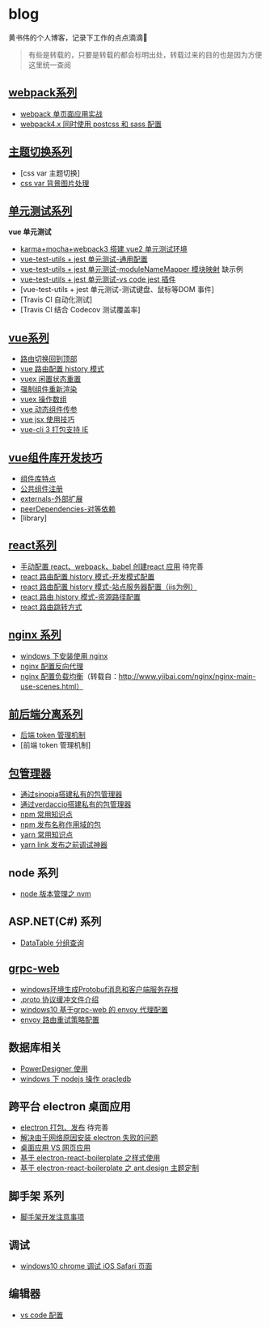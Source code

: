 # blog
黄书伟的个人博客，记录下工作的点点滴滴🐾

> 有些是转载的，只要是转载的都会标明出处，转载过来的目的也是因为方便这里统一查阅

## [webpack系列](https://github.com/huangshuwei/blog/labels/webpack)

- [webpack 单页面应用实战](https://github.com/huangshuwei/blog/issues/1) 
- [webpack4.x 同时使用 postcss 和 sass 配置](https://github.com/huangshuwei/blog/issues/17)

## [主题切换系列](https://github.com/huangshuwei/blog/labels/theme)

- [css var 主题切换]
- [css var 背景图片处理](https://github.com/huangshuwei/blog/issues/56)



## [单元测试系列](https://github.com/huangshuwei/blog/labels/%E5%8D%95%E5%85%83%E6%B5%8B%E8%AF%95)

**vue 单元测试**
- [karma+mocha+webpack3 搭建 vue2 单元测试环境](https://github.com/huangshuwei/blog/issues/2)
- [vue-test-utils + jest 单元测试-通用配置](https://github.com/huangshuwei/blog/issues/23)
- [vue-test-utils + jest 单元测试-moduleNameMapper 模块映射](https://github.com/huangshuwei/blog/issues/50) 缺示例
- [vue-test-utils + jest 单元测试-vs code jest 插件](https://github.com/huangshuwei/blog/issues/51)
- [vue-test-utils + jest 单元测试-测试键盘、鼠标等DOM 事件]
- [Travis CI 自动化测试]
- [Travis CI 结合 Codecov 测试覆盖率]


## [vue系列](https://github.com/huangshuwei/blog/labels/vue)

- [路由切换回到顶部](https://github.com/huangshuwei/blog/issues/6)
- [vue 路由配置 history 模式](https://github.com/huangshuwei/blog/issues/7)
- [vuex 闲置状态重置](https://github.com/huangshuwei/blog/issues/11)
- [强制组件重新渲染](https://github.com/huangshuwei/blog/issues/19)
- [vuex 操作数组](https://github.com/huangshuwei/blog/issues/20)
- [vue 动态组件传参](https://github.com/huangshuwei/blog/issues/28)
- [vue jsx 使用技巧](https://github.com/huangshuwei/blog/issues/45)
- [vue-cli 3 打包支持 IE](https://github.com/huangshuwei/blog/issues/52)

## [vue组件库开发技巧](https://github.com/huangshuwei/blog/labels/vue-library)
- [组件库特点](https://github.com/huangshuwei/blog/issues/49)
- [公共组件注册](https://github.com/huangshuwei/blog/issues/48)
- [externals-外部扩展](https://github.com/huangshuwei/blog/issues/46)
- [peerDependencies-对等依赖](https://github.com/huangshuwei/blog/issues/47)
- [library]

## [react系列](https://github.com/huangshuwei/blog/labels/react)

- [手动配置 react、webpack、babel 创建react 应用](https://github.com/huangshuwei/blog/issues/29) 待完善
- [react 路由配置 history 模式-开发模式配置](https://github.com/huangshuwei/blog/issues/30) 
- [react 路由配置 history 模式-站点服务器配置（iis为例）](https://github.com/huangshuwei/blog/issues/32)
- [react 路由 history 模式-资源路径配置](https://github.com/huangshuwei/blog/issues/35)
- [react 路由跳转方式](https://github.com/huangshuwei/blog/issues/31)


## [nginx 系列](https://github.com/huangshuwei/blog/labels/nginx)

- [windows 下安装使用 nginx](https://github.com/huangshuwei/blog/issues/8)
- [nginx 配置反向代理](https://github.com/huangshuwei/blog/issues/9)
- [nginx 配置负载均衡](https://github.com/huangshuwei/blog/issues/10)（转载自：http://www.yiibai.com/nginx/nginx-main-use-scenes.html）

## [前后端分离系列](https://github.com/huangshuwei/blog/labels/%E5%89%8D%E5%90%8E%E7%AB%AF%E5%88%86%E7%A6%BB%E6%96%B9%E6%A1%88)
- [后端 token 管理机制](https://github.com/huangshuwei/blog/issues/12)
- [前端 token 管理机制]

## [包管理器](https://github.com/huangshuwei/blog/labels/%E5%8C%85%E7%AE%A1%E7%90%86%E5%99%A8)
- [通过sinopia搭建私有的包管理器](https://github.com/huangshuwei/blog/issues/14) 
- [通过verdaccio搭建私有的包管理器](https://github.com/huangshuwei/blog/issues/15)
- [npm 常用知识点](https://github.com/huangshuwei/blog/issues/22)
- [npm 发布名称作用域的包](https://github.com/huangshuwei/blog/issues/57)
- [yarn 常用知识点](https://github.com/huangshuwei/blog/issues/33)
- [yarn link 发布之前调试神器](https://github.com/huangshuwei/blog/issues/59)

## node 系列
- [node 版本管理之 nvm ](https://github.com/huangshuwei/blog/issues/60)

## ASP.NET(C#) 系列
- [DataTable 分组查询](https://github.com/huangshuwei/blog/issues/18) 

## [grpc-web](https://github.com/huangshuwei/blog/labels/grpc-web)

- [windows环境生成Protobuf消息和客户端服务存根](https://github.com/huangshuwei/blog/issues/53)
- [.proto 协议缓冲文件介绍](https://github.com/huangshuwei/blog/issues/55)
- [windows10 基于grpc-web 的 envoy 代理配置](https://github.com/huangshuwei/blog/issues/54)
- [envoy 路由重试策略配置](https://github.com/huangshuwei/blog/issues/58)

## 数据库相关
- [PowerDesigner 使用](https://github.com/huangshuwei/blog/issues/25) 
- [windows 下 nodejs 操作 oracledb](https://github.com/huangshuwei/blog/issues/26)

## 跨平台 electron 桌面应用
- [electron 打包、发布](https://github.com/huangshuwei/blog/issues/27) 待完善
- [解决由于网络原因安装 electron 失败的问题](https://github.com/huangshuwei/blog/issues/36)
- [桌面应用 VS 网页应用](https://github.com/huangshuwei/blog/issues/38)
- [基于 electron-react-boilerplate 之样式使用](https://github.com/huangshuwei/blog/issues/39)
- [基于 electron-react-boilerplate 之 ant.design 主题定制](https://github.com/huangshuwei/blog/issues/41)

## 脚手架 系列
- [脚手架开发注意事项](https://github.com/huangshuwei/blog/issues/42)

## 调试
- [windows10 chrome 调试 iOS Safari 页面](https://github.com/huangshuwei/blog/issues/43)

## 编辑器
- [vs code 配置](https://github.com/huangshuwei/blog/issues/40)



